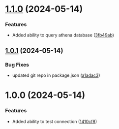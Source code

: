 # [1.1.0](https://github.com/morganchorlton3/evidence-connector-aws-athena/compare/v1.0.1...v1.1.0) (2024-05-14)


### Features

* Added ability to query athena database ([3fb49ab](https://github.com/morganchorlton3/evidence-connector-aws-athena/commit/3fb49ab9f2ff41c7299f04bfd3bb8e3c929dac33))

## [1.0.1](https://github.com/morganchorlton3/evidence-connector-aws-athena/compare/v1.0.0...v1.0.1) (2024-05-14)


### Bug Fixes

* updated git repo in package.json ([a1adac3](https://github.com/morganchorlton3/evidence-connector-aws-athena/commit/a1adac3a07c54c10b297c7a8eb07ebe6453b5790))

# 1.0.0 (2024-05-14)


### Features

* Added ability to test connection ([1410cf8](https://github.com/morganchorlton3/evidence-connector-aws-athena/commit/1410cf86e6b3e2d4deb0295927c100b813e94c76))
